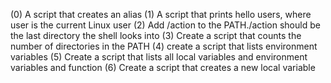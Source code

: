 (0) A script that creates an alias
(1) A script that prints hello users, where user is the current Linux user
(2) Add /action to the PATH./action should be the last directory the shell looks into
(3) Create a script that counts the number of directories in the PATH
(4) create a script that lists environment variables
(5) Create a script that lists all local variables and environment variables and function
(6) Create a script that creates a new local variable
